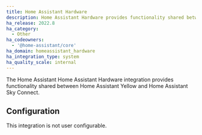 ```yaml
---
title: Home Assistant Hardware
description: Home Assistant Hardware provides functionality shared between Home Assistant Yellow and Home Assistant Sky Connect.
ha_release: 2022.8
ha_category:
  - Other
ha_codeowners:
  - '@home-assistant/core'
ha_domain: homeassistant_hardware
ha_integration_type: system
ha_quality_scale: internal
---
```


The Home Assistant Home Assistant Hardware integration provides functionality
shared between Home Assistant Yellow and Home Assistant Sky Connect.

## Configuration

This integration is not user configurable.
